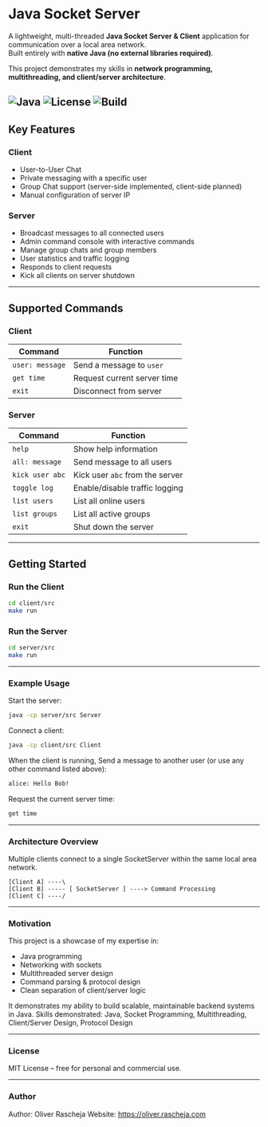 # Java Socket Server

A lightweight, multi-threaded **Java Socket Server & Client** application for communication over a local area network.  
Built entirely with **native Java (no external libraries required)**.  

This project demonstrates my skills in **network programming, multithreading, and client/server architecture**.  

![Java](https://img.shields.io/badge/Java-8+-blue.svg)
![License](https://img.shields.io/badge/license-MIT-green.svg)
![Build](https://img.shields.io/badge/build-Maven-success.svg)
---

## Key Features

### Client
- User-to-User Chat  
- Private messaging with a specific user  
- Group Chat support (server-side implemented, client-side planned) 
- Manual configuration of server IP  

### Server
- Broadcast messages to all connected users  
- Admin command console with interactive commands  
- Manage group chats and group members  
- User statistics and traffic logging  
- Responds to client requests 
- Kick all clients on server shutdown  
---

## Supported Commands

### Client

| Command           | Function                      |
|-------------------|-------------------------------|
| `user: message`   | Send a message to `user`      |
| `get time`        | Request current server time   |
| `exit`            | Disconnect from server        |

### Server

| Command            | Function                        |
|--------------------|---------------------------------|
| `help`             | Show help information           |
| `all: message`     | Send message to all users       |
| `kick user abc`    | Kick user `abc` from the server |
| `toggle log`       | Enable/disable traffic logging  |
| `list users`       | List all online users           |
| `list groups`      | List all active groups          |
| `exit`             | Shut down the server            |

---

## Getting Started

### Run the Client

```bash
cd client/src
make run
```

### Run the Server

```bash
cd server/src
make run
```

---

### Example Usage

Start the server:
```bash
java -cp server/src Server
```

Connect a client:
```bash
java -cp client/src Client
```

When the client is running, Send a message to another user (or use any other command listed above):
```bash
alice: Hello Bob!
```

Request the current server time:
```bash
get time
```

---

### Architecture Overview

Multiple clients connect to a single SocketServer within the same local area network.
```text
[Client A] ----\
[Client B] ----- [ SocketServer ] ----> Command Processing
[Client C] ----/
```

---

### Motivation

This project is a showcase of my expertise in:
- Java programming
- Networking with sockets
- Multithreaded server design
- Command parsing & protocol design
- Clean separation of client/server logic

It demonstrates my ability to build scalable, maintainable backend systems in Java.
Skills demonstrated: Java, Socket Programming, Multithreading, Client/Server Design, Protocol Design

---

### License

MIT License – free for personal and commercial use.

---

### Author

Author: Oliver Rascheja
Website: https://oliver.rascheja.com
